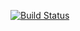 [![Build Status](https://secure.travis-ci.org/[johnpbloch]/[automated-wp-tests-example].png)](http://travis-ci.org/[johnpbloch]/[automated-wp-tests-example])
